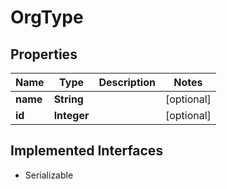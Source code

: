 

# OrgType


## Properties

| Name | Type | Description | Notes |
|------------ | ------------- | ------------- | -------------|
|**name** | **String** |  |  [optional] |
|**id** | **Integer** |  |  [optional] |


## Implemented Interfaces

* Serializable


